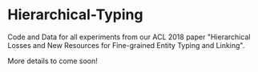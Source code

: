 # Hierarchical-Typing
Code and Data for all experiments from our ACL 2018 paper "Hierarchical Losses and New Resources for Fine-grained Entity Typing and Linking".

More details to come soon! 
